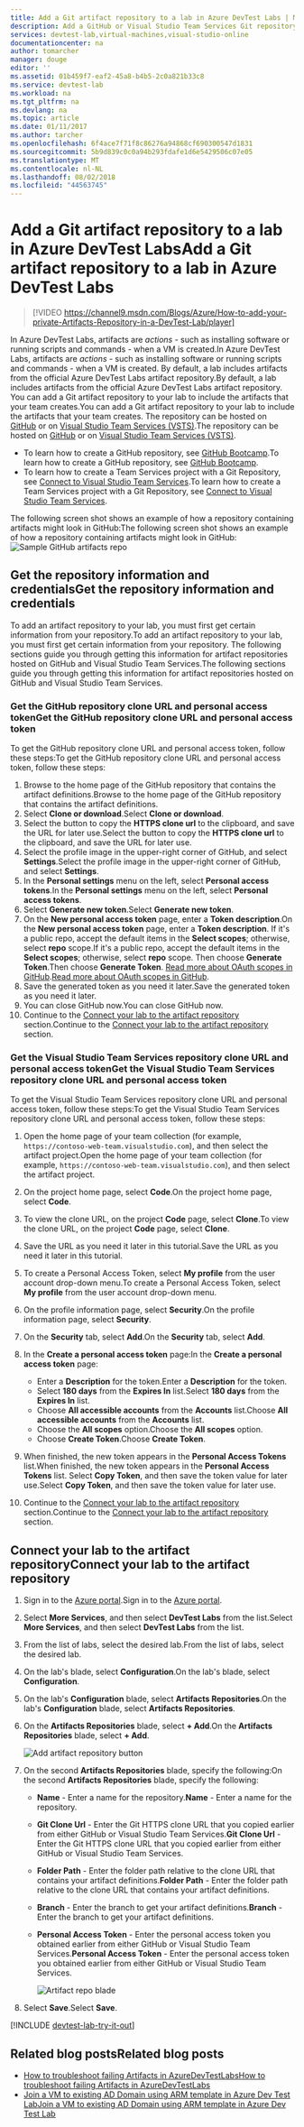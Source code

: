 ```yaml
---
title: Add a Git artifact repository to a lab in Azure DevTest Labs | Microsoft Docs
description: Add a GitHub or Visual Studio Team Services Git repository for your custom artifacts source in Azure DevTest Labs
services: devtest-lab,virtual-machines,visual-studio-online
documentationcenter: na
author: tomarcher
manager: douge
editor: ''
ms.assetid: 01b459f7-eaf2-45a8-b4b5-2c0a821b33c8
ms.service: devtest-lab
ms.workload: na
ms.tgt_pltfrm: na
ms.devlang: na
ms.topic: article
ms.date: 01/11/2017
ms.author: tarcher
ms.openlocfilehash: 6f4ace7f71f8c86276a94868cf690300547d1831
ms.sourcegitcommit: 5b9d839c0c0a94b293fdafe1d6e5429506c07e05
ms.translationtype: MT
ms.contentlocale: nl-NL
ms.lasthandoff: 08/02/2018
ms.locfileid: "44563745"
---
```

# <a name="add-a-git-artifact-repository-to-a-lab-in-azure-devtest-labs"></a><span data-ttu-id="2e8c0-103">Add a Git artifact repository to a lab in Azure DevTest Labs</span><span class="sxs-lookup"><span data-stu-id="2e8c0-103">Add a Git artifact repository to a lab in Azure DevTest Labs</span></span>
> [!VIDEO https://channel9.msdn.com/Blogs/Azure/How-to-add-your-private-Artifacts-Repository-in-a-DevTest-Lab/player]
> 
> 

<span data-ttu-id="2e8c0-104">In Azure DevTest Labs, artifacts are *actions* - such as installing software or running scripts and commands - when a VM is created.</span><span class="sxs-lookup"><span data-stu-id="2e8c0-104">In Azure DevTest Labs, artifacts are *actions* - such as installing software or running scripts and commands - when a VM is created.</span></span> <span data-ttu-id="2e8c0-105">By default, a lab includes artifacts from the official Azure DevTest Labs artifact repository.</span><span class="sxs-lookup"><span data-stu-id="2e8c0-105">By default, a lab includes artifacts from the official Azure DevTest Labs artifact repository.</span></span> <span data-ttu-id="2e8c0-106">You can add a Git artifact repository to your lab to include the artifacts that your team creates.</span><span class="sxs-lookup"><span data-stu-id="2e8c0-106">You can add a Git artifact repository to your lab to include the artifacts that your team creates.</span></span> <span data-ttu-id="2e8c0-107">The repository can be hosted on [GitHub](https://github.com) or on [Visual Studio Team Services (VSTS)](https://visualstudio.com).</span><span class="sxs-lookup"><span data-stu-id="2e8c0-107">The repository can be hosted on [GitHub](https://github.com) or on [Visual Studio Team Services (VSTS)](https://visualstudio.com).</span></span>

* <span data-ttu-id="2e8c0-108">To learn how to create a GitHub repository, see [GitHub Bootcamp](https://help.github.com/categories/bootcamp/).</span><span class="sxs-lookup"><span data-stu-id="2e8c0-108">To learn how to create a GitHub repository, see [GitHub Bootcamp](https://help.github.com/categories/bootcamp/).</span></span>
* <span data-ttu-id="2e8c0-109">To learn how to create a Team Services project with a Git Repository, see [Connect to Visual Studio Team Services](https://www.visualstudio.com/get-started/setup/connect-to-visual-studio-online).</span><span class="sxs-lookup"><span data-stu-id="2e8c0-109">To learn how to create a Team Services project with a Git Repository, see [Connect to Visual Studio Team Services](https://www.visualstudio.com/get-started/setup/connect-to-visual-studio-online).</span></span>

<span data-ttu-id="2e8c0-110">The following screen shot shows an example of how a repository containing artifacts might look in GitHub:</span><span class="sxs-lookup"><span data-stu-id="2e8c0-110">The following screen shot shows an example of how a repository containing artifacts might look in GitHub:</span></span>  
![Sample GitHub artifacts repo](https://docstestmedia1.blob.core.windows.net/azure-media/articles/devtest-lab/media/devtest-lab-add-artifact-repo/devtestlab-github-artifact-repo-home.png)

## <a name="get-the-repository-information-and-credentials"></a><span data-ttu-id="2e8c0-112">Get the repository information and credentials</span><span class="sxs-lookup"><span data-stu-id="2e8c0-112">Get the repository information and credentials</span></span>
<span data-ttu-id="2e8c0-113">To add an artifact repository to your lab, you must first get certain information from your repository.</span><span class="sxs-lookup"><span data-stu-id="2e8c0-113">To add an artifact repository to your lab, you must first get certain information from your repository.</span></span> <span data-ttu-id="2e8c0-114">The following sections guide you through getting this information for artifact repositories hosted on GitHub and Visual Studio Team Services.</span><span class="sxs-lookup"><span data-stu-id="2e8c0-114">The following sections guide you through getting this information for artifact repositories hosted on GitHub and Visual Studio Team Services.</span></span>

### <a name="get-the-github-repository-clone-url-and-personal-access-token"></a><span data-ttu-id="2e8c0-115">Get the GitHub repository clone URL and personal access token</span><span class="sxs-lookup"><span data-stu-id="2e8c0-115">Get the GitHub repository clone URL and personal access token</span></span>
<span data-ttu-id="2e8c0-116">To get the GitHub repository clone URL and personal access token, follow these steps:</span><span class="sxs-lookup"><span data-stu-id="2e8c0-116">To get the GitHub repository clone URL and personal access token, follow these steps:</span></span>

1. <span data-ttu-id="2e8c0-117">Browse to the home page of the GitHub repository that contains the artifact definitions.</span><span class="sxs-lookup"><span data-stu-id="2e8c0-117">Browse to the home page of the GitHub repository that contains the artifact definitions.</span></span>
2. <span data-ttu-id="2e8c0-118">Select **Clone or download**.</span><span class="sxs-lookup"><span data-stu-id="2e8c0-118">Select **Clone or download**.</span></span>
3. <span data-ttu-id="2e8c0-119">Select the button to copy the **HTTPS clone url** to the clipboard, and save the URL for later use.</span><span class="sxs-lookup"><span data-stu-id="2e8c0-119">Select the button to copy the **HTTPS clone url** to the clipboard, and save the URL for later use.</span></span>
4. <span data-ttu-id="2e8c0-120">Select the profile image in the upper-right corner of GitHub, and select **Settings**.</span><span class="sxs-lookup"><span data-stu-id="2e8c0-120">Select the profile image in the upper-right corner of GitHub, and select **Settings**.</span></span>
5. <span data-ttu-id="2e8c0-121">In the **Personal settings** menu on the left, select **Personal access tokens**.</span><span class="sxs-lookup"><span data-stu-id="2e8c0-121">In the **Personal settings** menu on the left, select **Personal access tokens**.</span></span>
6. <span data-ttu-id="2e8c0-122">Select **Generate new token**.</span><span class="sxs-lookup"><span data-stu-id="2e8c0-122">Select **Generate new token**.</span></span>
7. <span data-ttu-id="2e8c0-123">On the **New personal access token** page, enter a **Token description**.</span><span class="sxs-lookup"><span data-stu-id="2e8c0-123">On the **New personal access token** page, enter a **Token description**.</span></span> <span data-ttu-id="2e8c0-124">If it's a public repo, accept the default items in the **Select scopes**; otherwise, select **repo** scope.</span><span class="sxs-lookup"><span data-stu-id="2e8c0-124">If it's a public repo, accept the default items in the **Select scopes**; otherwise, select **repo** scope.</span></span> <span data-ttu-id="2e8c0-125">Then choose **Generate Token**.</span><span class="sxs-lookup"><span data-stu-id="2e8c0-125">Then choose **Generate Token**.</span></span> <span data-ttu-id="2e8c0-126">[Read more about OAuth scopes in GitHub](https://developer.github.com/v3/oauth/#scopes).</span><span class="sxs-lookup"><span data-stu-id="2e8c0-126">[Read more about OAuth scopes in GitHub](https://developer.github.com/v3/oauth/#scopes).</span></span>
8. <span data-ttu-id="2e8c0-127">Save the generated token as you need it later.</span><span class="sxs-lookup"><span data-stu-id="2e8c0-127">Save the generated token as you need it later.</span></span>
9. <span data-ttu-id="2e8c0-128">You can close GitHub now.</span><span class="sxs-lookup"><span data-stu-id="2e8c0-128">You can close GitHub now.</span></span>   
10. <span data-ttu-id="2e8c0-129">Continue to the [Connect your lab to the artifact repository](#connect-your-lab-to-the-artifact-repository) section.</span><span class="sxs-lookup"><span data-stu-id="2e8c0-129">Continue to the [Connect your lab to the artifact repository](#connect-your-lab-to-the-artifact-repository) section.</span></span>

### <a name="get-the-visual-studio-team-services-repository-clone-url-and-personal-access-token"></a><span data-ttu-id="2e8c0-130">Get the Visual Studio Team Services repository clone URL and personal access token</span><span class="sxs-lookup"><span data-stu-id="2e8c0-130">Get the Visual Studio Team Services repository clone URL and personal access token</span></span>
<span data-ttu-id="2e8c0-131">To get the Visual Studio Team Services repository clone URL and personal access token, follow these steps:</span><span class="sxs-lookup"><span data-stu-id="2e8c0-131">To get the Visual Studio Team Services repository clone URL and personal access token, follow these steps:</span></span>

1. <span data-ttu-id="2e8c0-132">Open the home page of your team collection (for example, `https://contoso-web-team.visualstudio.com`), and then select the artifact project.</span><span class="sxs-lookup"><span data-stu-id="2e8c0-132">Open the home page of your team collection (for example, `https://contoso-web-team.visualstudio.com`), and then select the artifact project.</span></span>
2. <span data-ttu-id="2e8c0-133">On the project home page, select **Code**.</span><span class="sxs-lookup"><span data-stu-id="2e8c0-133">On the project home page, select **Code**.</span></span>
3. <span data-ttu-id="2e8c0-134">To view the clone URL, on the project **Code** page, select **Clone**.</span><span class="sxs-lookup"><span data-stu-id="2e8c0-134">To view the clone URL, on the project **Code** page, select **Clone**.</span></span>
4. <span data-ttu-id="2e8c0-135">Save the URL as you need it later in this tutorial.</span><span class="sxs-lookup"><span data-stu-id="2e8c0-135">Save the URL as you need it later in this tutorial.</span></span>
5. <span data-ttu-id="2e8c0-136">To create a Personal Access Token, select **My profile** from the user account drop-down menu.</span><span class="sxs-lookup"><span data-stu-id="2e8c0-136">To create a Personal Access Token, select **My profile** from the user account drop-down menu.</span></span>
6. <span data-ttu-id="2e8c0-137">On the profile information page, select **Security**.</span><span class="sxs-lookup"><span data-stu-id="2e8c0-137">On the profile information page, select **Security**.</span></span>
7. <span data-ttu-id="2e8c0-138">On the **Security** tab, select **Add**.</span><span class="sxs-lookup"><span data-stu-id="2e8c0-138">On the **Security** tab, select **Add**.</span></span>
8. <span data-ttu-id="2e8c0-139">In the **Create a personal access token** page:</span><span class="sxs-lookup"><span data-stu-id="2e8c0-139">In the **Create a personal access token** page:</span></span>
   
   * <span data-ttu-id="2e8c0-140">Enter a **Description** for the token.</span><span class="sxs-lookup"><span data-stu-id="2e8c0-140">Enter a **Description** for the token.</span></span>
   * <span data-ttu-id="2e8c0-141">Select **180 days** from the **Expires In** list.</span><span class="sxs-lookup"><span data-stu-id="2e8c0-141">Select **180 days** from the **Expires In** list.</span></span>
   * <span data-ttu-id="2e8c0-142">Choose **All accessible accounts** from the **Accounts** list.</span><span class="sxs-lookup"><span data-stu-id="2e8c0-142">Choose **All accessible accounts** from the **Accounts** list.</span></span>
   * <span data-ttu-id="2e8c0-143">Choose the **All scopes** option.</span><span class="sxs-lookup"><span data-stu-id="2e8c0-143">Choose the **All scopes** option.</span></span>
   * <span data-ttu-id="2e8c0-144">Choose **Create Token**.</span><span class="sxs-lookup"><span data-stu-id="2e8c0-144">Choose **Create Token**.</span></span>
9. <span data-ttu-id="2e8c0-145">When finished, the new token appears in the **Personal Access Tokens** list.</span><span class="sxs-lookup"><span data-stu-id="2e8c0-145">When finished, the new token appears in the **Personal Access Tokens** list.</span></span> <span data-ttu-id="2e8c0-146">Select **Copy Token**, and then save the token value for later use.</span><span class="sxs-lookup"><span data-stu-id="2e8c0-146">Select **Copy Token**, and then save the token value for later use.</span></span>
10. <span data-ttu-id="2e8c0-147">Continue to the [Connect your lab to the artifact repository](#connect-your-lab-to-the-artifact-repository) section.</span><span class="sxs-lookup"><span data-stu-id="2e8c0-147">Continue to the [Connect your lab to the artifact repository](#connect-your-lab-to-the-artifact-repository) section.</span></span>

## <a name="connect-your-lab-to-the-artifact-repository"></a><span data-ttu-id="2e8c0-148">Connect your lab to the artifact repository</span><span class="sxs-lookup"><span data-stu-id="2e8c0-148">Connect your lab to the artifact repository</span></span>
1. <span data-ttu-id="2e8c0-149">Sign in to the [Azure portal](http://go.microsoft.com/fwlink/p/?LinkID=525040).</span><span class="sxs-lookup"><span data-stu-id="2e8c0-149">Sign in to the [Azure portal](http://go.microsoft.com/fwlink/p/?LinkID=525040).</span></span>
2. <span data-ttu-id="2e8c0-150">Select **More Services**, and then select **DevTest Labs** from the list.</span><span class="sxs-lookup"><span data-stu-id="2e8c0-150">Select **More Services**, and then select **DevTest Labs** from the list.</span></span>
3. <span data-ttu-id="2e8c0-151">From the list of labs, select the desired lab.</span><span class="sxs-lookup"><span data-stu-id="2e8c0-151">From the list of labs, select the desired lab.</span></span>   
4. <span data-ttu-id="2e8c0-152">On the lab's blade, select **Configuration**.</span><span class="sxs-lookup"><span data-stu-id="2e8c0-152">On the lab's blade, select **Configuration**.</span></span>
5. <span data-ttu-id="2e8c0-153">On the lab's **Configuration** blade, select **Artifacts Repositories**.</span><span class="sxs-lookup"><span data-stu-id="2e8c0-153">On the lab's **Configuration** blade, select **Artifacts Repositories**.</span></span>
6. <span data-ttu-id="2e8c0-154">On the **Artifacts Repositories** blade, select **+ Add**.</span><span class="sxs-lookup"><span data-stu-id="2e8c0-154">On the **Artifacts Repositories** blade, select **+ Add**.</span></span>
   
    ![Add artifact repository button](https://docstestmedia1.blob.core.windows.net/azure-media/articles/devtest-lab/media/devtest-lab-add-artifact-repo/add-artifact-repo.png)
7. <span data-ttu-id="2e8c0-156">On the second **Artifacts Repositories** blade, specify the following:</span><span class="sxs-lookup"><span data-stu-id="2e8c0-156">On the second **Artifacts Repositories** blade, specify the following:</span></span>
   
   * <span data-ttu-id="2e8c0-157">**Name** - Enter a name for the repository.</span><span class="sxs-lookup"><span data-stu-id="2e8c0-157">**Name** - Enter a name for the repository.</span></span>
   * <span data-ttu-id="2e8c0-158">**Git Clone Url** - Enter the Git HTTPS clone URL that you copied earlier from either GitHub or Visual Studio Team Services.</span><span class="sxs-lookup"><span data-stu-id="2e8c0-158">**Git Clone Url** - Enter the Git HTTPS clone URL that you copied earlier from either GitHub or Visual Studio Team Services.</span></span> 
   * <span data-ttu-id="2e8c0-159">**Folder Path** - Enter the folder path relative to the clone URL that contains your artifact definitions.</span><span class="sxs-lookup"><span data-stu-id="2e8c0-159">**Folder Path** - Enter the folder path relative to the clone URL that contains your artifact definitions.</span></span>
   * <span data-ttu-id="2e8c0-160">**Branch** - Enter the branch to get your artifact definitions.</span><span class="sxs-lookup"><span data-stu-id="2e8c0-160">**Branch** - Enter the branch to get your artifact definitions.</span></span>
   * <span data-ttu-id="2e8c0-161">**Personal Access Token** - Enter the personal access token you obtained earlier from either GitHub or Visual Studio Team Services.</span><span class="sxs-lookup"><span data-stu-id="2e8c0-161">**Personal Access Token** - Enter the personal access token you obtained earlier from either GitHub or Visual Studio Team Services.</span></span> 
     
     ![Artifact repo blade](https://docstestmedia1.blob.core.windows.net/azure-media/articles/devtest-lab/media/devtest-lab-add-artifact-repo/artifact-repo-blade.png)
8. <span data-ttu-id="2e8c0-163">Select **Save**.</span><span class="sxs-lookup"><span data-stu-id="2e8c0-163">Select **Save**.</span></span>

[!INCLUDE [devtest-lab-try-it-out](../../includes/devtest-lab-try-it-out.md)]

## <a name="related-blog-posts"></a><span data-ttu-id="2e8c0-164">Related blog posts</span><span class="sxs-lookup"><span data-stu-id="2e8c0-164">Related blog posts</span></span>
* [<span data-ttu-id="2e8c0-165">How to troubleshoot failing Artifacts in AzureDevTestLabs</span><span class="sxs-lookup"><span data-stu-id="2e8c0-165">How to troubleshoot failing Artifacts in AzureDevTestLabs</span></span>](http://www.visualstudiogeeks.com/blog/DevOps/How-to-troubleshoot-failing-artifacts-in-AzureDevTestLabs)
* [<span data-ttu-id="2e8c0-166">Join a VM to existing AD Domain using ARM template in Azure Dev Test Lab</span><span class="sxs-lookup"><span data-stu-id="2e8c0-166">Join a VM to existing AD Domain using ARM template in Azure Dev Test Lab</span></span>](http://www.visualstudiogeeks.com/blog/DevOps/Join-a-VM-to-existing-AD-domain-using-ARM-template-AzureDevTestLabs)




